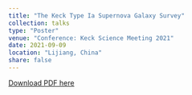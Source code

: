 ```yaml
---
title: "The Keck Type Ia Supernova Galaxy Survey"
collection: talks
type: "Poster"
venue: "Conference: Keck Science Meeting 2021"
date: 2021-09-09
location: "Lijiang, China"
share: false
---
```


[Download PDF here](https://msiebert1.github.io/files/KSM21_Siebert_poster.pdf)
